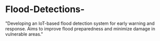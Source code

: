 # Flood-Detections-
"Developing an IoT-based flood detection system for early warning and response. Aims to improve flood preparedness and minimize damage in vulnerable areas."
